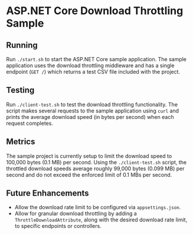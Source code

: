 # ASP.NET Core Download Throttling Sample

## Running

Run `./start.sh` to start the ASP.NET Core sample application. The sample application uses the download throttling middleware and has a single endpoint (`GET /`) which returns a test CSV file included with the project.

## Testing

Run `./client-test.sh` to test the download throttling functionality. The script makes several requests to the sample application using `curl` and prints the average download speed (in bytes per second) when each request completes.

## Metrics

The sample project is currently setup to limit the download speed to 100,000 bytes (0.1 MB) per second. Using the `./client-test.sh` script, the throttled download speeds average roughly 99,000 bytes (0.099 MB) per second and do not exceed the enforced limit of 0.1 MBs per second.

## Future Enhancements

- Allow the download rate limit to be configured via `appsettings.json`.
- Allow for granular download throttling by adding a `ThrottleDownloadAttribute`, along with the desired download rate limit, to specific endpoints or controllers.
